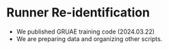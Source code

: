 # Runner Re-identification

- We published GRUAE training code (2024.03.22)
- We are preparing data and organizing other scripts.
